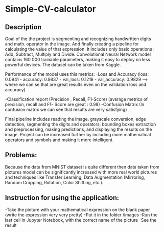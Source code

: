 # Simple-CV-calculator

## Description
Goal of the the project is segmenting and recognizing handwritten digits and math. operator in the image. 
And finally creating a pipeline for calculating the value of that expression. 
It includes only basic operations : Add, Subtract, Multiply and Divide.
Convolutional Neural Network model contains 160 000 trainable parameters, making it easy to deploy on less powerful devices. 
The dataset can be taken from Kaggle.

Performance of the model uses this metrics:
-Loss and Accuracy
(loss: 0.0941 - accuracy: 0.9837 - val_loss: 0.1219 - val_accuracy: 0.9829 –> where we can se that are great results even on the validation loss and accuracy)

-Classification report (Precision , Recall, F1-Score)
(average metrics of precision, recall and F1- Score are great : 0.98)
-Confusion Matrix
(In confusion matrix we can see that results are very satisfying)

Final pipeline includes reading the image, grayscale conversion, edge detection, segmenting the digits and operators, bounding boxes extraction and preprocessing, making predictions, and displaying the results on the image.
Project can be increased further by including more mathematical operators and symbols and making it more intelligent.

## Problems: 
Because the data from MNIST dataset is quite different then data taken from pictures model can be significantly increased with more real world pictures and techniques like Transfer Learning, Data Augmentation (Mirroring, Random Cropping, Rotation, Color Shifting, etc.).

## Instruction for using the application:
-Take the picture with your mathematical expression on the blank paper (write the expression very very pretty)
-Put it in the folder /images
-Run the last cell in Jupyter Notebook, with the correct name of the picture
-See the result
